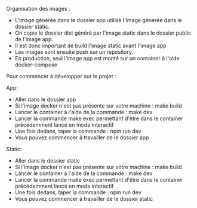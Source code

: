 Organisation des images :

- L'image générée dans le dossier app utilise l'image générée dans le dossier static.
- On copie le dossier dist généré par l'image static dans le dossier public de l'image app.
- Il est donc important de build l'image static avant l'image app
- Les images sont ensuite push sur un repository.
- En production, seul l'image app est monté sur un container à l'aide docker-compose

Pour commencer à développer sur le projet :

App:

- Aller dans le dossier app
- Si l'image docker n'est pas présente sur votre machine : make build
- Lancer le container à l'aide de la commande : make dev
- Lancer la commande make exec permettant d'être dans le container précédemment lancé en mode interactif
- Une fois dedans, taper la commande : npm run dev
- Vous pouvez commencer à travailler de le dossier app

Static:

- Aller dans le dossier static
- Si l'image docker n'est pas présente sur votre machine : make build
- Lancer le container à l'aide de la commande : make dev
- Lancer la commande make exec permettant d'être dans le container précédemment lancé en mode interactif
- Une fois dedans, taper la commande : npm run dev
- Vous pouvez commencer à travailler de le dossier static